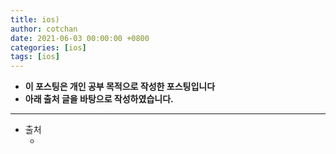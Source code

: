 ```yaml
---
title: ios)
author: cotchan
date: 2021-06-03 00:00:00 +0800
categories: [ios]
tags: [ios]   
---
```


+ **이 포스팅은 개인 공부 목적으로 작성한 포스팅입니다**
+ **아래 출처 글을 바탕으로 작성하였습니다.**

---

+ 출처
  + []()
